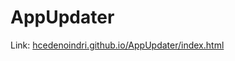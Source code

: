# AppUpdater

Link: [hcedenoindri.github.io/AppUpdater/index.html](hcedenoindri.github.io/AppUpdater/index.html)
